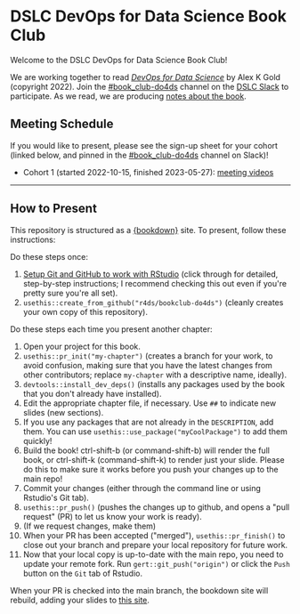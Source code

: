 # DSLC DevOps for Data Science Book Club

Welcome to the DSLC DevOps for Data Science Book Club!

We are working together to read [_DevOps for Data Science_](https://do4ds.com/) by Alex K Gold (copyright 2022).
Join the [#book_club-do4ds](https://dslcio.slack.com/archives/C03SMHQ0RJP) channel on the [DSLC Slack](https://dslc.io/join) to participate.
As we read, we are producing [notes about the book](https://dslc.io/do4ds).

## Meeting Schedule

If you would like to present, please see the sign-up sheet for your cohort (linked below, and pinned in the [#book_club-do4ds](https://dslcio.slack.com/archives/C03SMHQ0RJP) channel on Slack)!

- Cohort 1 (started 2022-10-15, finished 2023-05-27): [meeting videos](https://youtube.com/playlist?list=PL3x6DOfs2NGh_vdoVBZ0Tp3nOrOgY_XIZ)

<hr>


## How to Present

This repository is structured as a [{bookdown}](https://CRAN.R-project.org/package=bookdown) site.
To present, follow these instructions:

Do these steps once:

1. [Setup Git and GitHub to work with RStudio](https://github.com/r4ds/bookclub-setup) (click through for detailed, step-by-step instructions; I recommend checking this out even if you're pretty sure you're all set).
2. `usethis::create_from_github("r4ds/bookclub-do4ds")` (cleanly creates your own copy of this repository).

Do these steps each time you present another chapter:

1. Open your project for this book.
2. `usethis::pr_init("my-chapter")` (creates a branch for your work, to avoid confusion, making sure that you have the latest changes from other contributors; replace `my-chapter` with a descriptive name, ideally).
3. `devtools::install_dev_deps()` (installs any packages used by the book that you don't already have installed).
4. Edit the appropriate chapter file, if necessary. Use `##` to indicate new slides (new sections).
5. If you use any packages that are not already in the `DESCRIPTION`, add them. You can use `usethis::use_package("myCoolPackage")` to add them quickly!
6. Build the book! ctrl-shift-b (or command-shift-b) will render the full book, or ctrl-shift-k (command-shift-k) to render just your slide. Please do this to make sure it works before you push your changes up to the main repo!
7. Commit your changes (either through the command line or using Rstudio's Git tab).
8. `usethis::pr_push()` (pushes the changes up to github, and opens a "pull request" (PR) to let us know your work is ready).
9. (If we request changes, make them)
10. When your PR has been accepted ("merged"), `usethis::pr_finish()` to close out your branch and prepare your local repository for future work.
11. Now that your local copy is up-to-date with the main repo, you need to update your remote fork. Run `gert::git_push("origin")` or click the `Push` button on the `Git` tab of Rstudio.

When your PR is checked into the main branch, the bookdown site will rebuild, adding your slides to [this site](https://dslc.io/do4ds).
